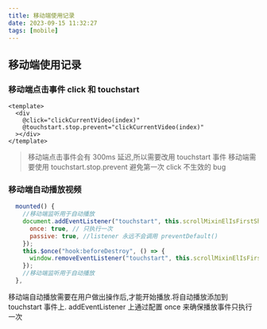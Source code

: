 ```yaml
---
title: 移动端使用记录
date: 2023-09-15 11:32:27
tags: [mobile]
---
```


## 移动端使用记录

<!-- more -->

### 移动端点击事件 click 和 touchstart

```vue
<template>
  <div
    @click="clickCurrentVideo(index)"
    @touchstart.stop.prevent="clickCurrentVideo(index)"
  ></div>
</template>
```

> 移动端点击事件会有 300ms 延迟,所以需要改用 touchstart 事件
> 移动端需要使用 touchstart.stop.prevent 避免第一次 click 不生效的 bug

### 移动端自动播放视频

```js
  mounted() {
    //移动端监听用于自动播放
    document.addEventListener("touchstart", this.scrollMixinElIsFirstShow, {
      once: true, // 只执行一次
      passive: true, //listener 永远不会调用 preventDefault()
    });
    this.$once("hook:beforeDestroy", () => {
      window.removeEventListener("touchstart", this.scrollMixinElIsFirstShow);
    });
    //移动端监听用于自动播放
  },
```

移动端自动播放需要在用户做出操作后,才能开始播放.将自动播放添加到 touchstart 事件上.
addEventListener 上通过配置 once 来确保播放事件只执行一次
